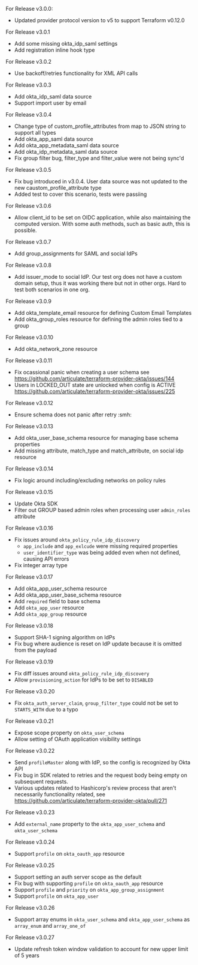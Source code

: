For Release v3.0.0:

* Updated provider protocol version to v5 to support Terraform v0.12.0

For Release v3.0.1

* Add some missing okta_idp_saml settings
* Add registration inline hook type

For Release v3.0.2

* Use backoff/retries functionality for XML API calls

For Release v3.0.3

* Add okta_idp_saml data source
* Support import user by email

For Release v3.0.4

* Change type of custom_profile_attributes from map to JSON string to support all types
* Add okta_app_saml data source
* Add okta_app_metadata_saml data source
* Add okta_idp_metadata_saml data source
* Fix group filter bug, filter_type and filter_value were not being sync'd

For Release v3.0.5

* Fix bug introduced in v3.0.4. User data source was not updated to the new caustom_profile_attribute type
* Added test to cover this scenario, tests were passiing

For Release v3.0.6

* Allow client_id to be set on OIDC application, while also maintaining the computed version. With some auth methods, such as basic auth, this is possible.

For Release v3.0.7

* Add group_assignments for SAML and social IdPs

For Release v3.0.8

* Add issuer_mode to social IdP. Our test org does not have a custom domain setup, thus it was working there but not in other orgs. Hard to test both scenarios in one org.

For Release v3.0.9

* Add okta_template_email resource for defining Custom Email Templates
* Add okta_group_roles resource for defining the admin roles tied to a group

For Release v3.0.10

* Add okta_network_zone resource

For Release v3.0.11

* Fix ocassional panic when creating a user schema see https://github.com/articulate/terraform-provider-okta/issues/144
* Users in LOCKED_OUT state are unlocked when config is ACTIVE https://github.com/articulate/terraform-provider-okta/issues/225

For Release v3.0.12

* Ensure schema does not panic after retry :smh:

For Release v3.0.13

* Add okta_user_base_schema resource for managing base schema properties
* Add missing attribute, match_type and match_attribute, on social idp resource

For Release v3.0.14

* Fix logic around including/excluding networks on policy rules

For Release v3.0.15

* Update Okta SDK
* Filter out GROUP based admin roles when processing user `admin_roles` attribute

For Release v3.0.16

* Fix issues around `okta_policy_rule_idp_discovery`
    * `app_include` and `app_exlcude` were missing required properties
    * `user_identifier_type` was being added even when not defined, causing API errors
* Fix integer array type

For Release v3.0.17

* Add okta_app_user_schema resource
* Add okta_app_user_base_schema resource
* Add `required` field to base schema
* Add `okta_app_user` resource
* Add `okta_app_group` resource

For Release v3.0.18

* Support SHA-1 signing algorithm on IdPs
* Fix bug where audience is reset on IdP update because it is omitted from the payload

For Release v3.0.19

* Fix diff issues around `okta_policy_rule_idp_discovery`
* Allow `provisioning_action` for IdPs to be set to `DISABLED`

For Release v3.0.20

* Fix `okta_auth_server_claim`, `group_filter_type` could not be set to `STARTS_WITH` due to a typo

For Release v3.0.21

* Expose scope property on `okta_user_schema`
* Allow setting of OAuth application visibility settings

For Release v3.0.22

* Send `profileMaster` along with IdP, so the config is recognized by Okta API
* Fix bug in SDK related to retries and the request body being empty on subsequent requests.
* Various updates related to Hashicorp's review process that aren't necessarily functionality related, see https://github.com/articulate/terraform-provider-okta/pull/271

For Release v3.0.23

* Add `external_name` property to the `okta_app_user_schema` and `okta_user_schema`

For Release v3.0.24

* Support `profile` on `okta_oauth_app` resource

For Release v3.0.25

* Support setting an auth server scope as the default
* Fix bug with supporting `profile` on `okta_oauth_app` resource
* Support `profile` and `priority` on `okta_app_group_assignment`
* Support `profile` on `okta_app_user`

For Release v3.0.26

* Support array enums in `okta_user_schema` and `okta_app_user_schema` as `array_enum` and `array_one_of`

For Release v3.0.27

* Update refresh token window validation to account for new upper limit of 5 years 
